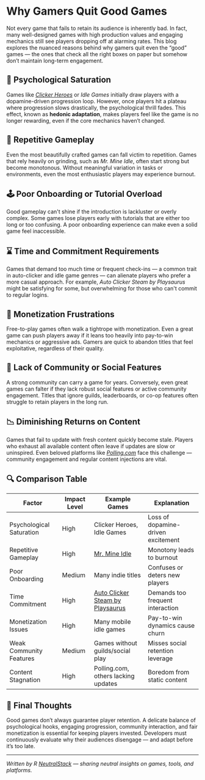 # Why Gamers Quit Good Games

Not every game that fails to retain its audience is inherently bad. In fact, many well-designed games with high production values and engaging mechanics still see players dropping off at alarming rates. This blog explores the nuanced reasons behind why gamers quit even the “good” games — the ones that check all the right boxes on paper but somehow don’t maintain long-term engagement.

## 🧠 Psychological Saturation

Games like *[Clicker Heroes](https://store.steampowered.com/app/363970/Clicker_Heroes/)* or *Idle Games* initially draw players with a dopamine-driven progression loop. However, once players hit a plateau where progression slows drastically, the psychological thrill fades. This effect, known as **hedonic adaptation**, makes players feel like the game is no longer rewarding, even if the core mechanics haven’t changed.

## 🔄 Repetitive Gameplay

Even the most beautifully crafted games can fall victim to repetition. Games that rely heavily on grinding, such as *Mr. Mine Idle*, often start strong but become monotonous. Without meaningful variation in tasks or environments, even the most enthusiastic players may experience burnout.

## 🕹️ Poor Onboarding or Tutorial Overload

Good gameplay can't shine if the introduction is lackluster or overly complex. Some games lose players early with tutorials that are either too long or too confusing. A poor onboarding experience can make even a solid game feel inaccessible.

## ⌛ Time and Commitment Requirements

Games that demand too much time or frequent check-ins — a common trait in auto-clicker and idle game genres — can alienate players who prefer a more casual approach. For example, *Auto Clicker Steam by Playsaurus* might be satisfying for some, but overwhelming for those who can't commit to regular logins.

## 💸 Monetization Frustrations

Free-to-play games often walk a tightrope with monetization. Even a great game can push players away if it leans too heavily into pay-to-win mechanics or aggressive ads. Gamers are quick to abandon titles that feel exploitative, regardless of their quality.

## 👥 Lack of Community or Social Features

A strong community can carry a game for years. Conversely, even great games can falter if they lack robust social features or active community engagement. Titles that ignore guilds, leaderboards, or co-op features often struggle to retain players in the long run.

## 📉 Diminishing Returns on Content

Games that fail to update with fresh content quickly become stale. Players who exhaust all available content often leave if updates are slow or uninspired. Even beloved platforms like *[Polling.com](https://polling.com/)* face this challenge — community engagement and regular content injections are vital.

## 🔍 Comparison Table

| Factor                      | Impact Level | Example Games                        | Explanation |
|----------------------------|--------------|--------------------------------------|-------------|
| Psychological Saturation   | High         | Clicker Heroes, Idle Games          | Loss of dopamine-driven excitement |
| Repetitive Gameplay        | High         | [Mr. Mine Idle](https://store.steampowered.com/app/1397920/MrMine/)                       | Monotony leads to burnout |
| Poor Onboarding            | Medium       | Many indie titles                   | Confuses or deters new players |
| Time Commitment            | High         | [Auto Clicker Steam by Playsaurus](https://store.steampowered.com/app/2888120/Auto_Clicker/)   | Demands too frequent interaction |
| Monetization Issues        | High         | Many mobile idle games              | Pay-to-win dynamics cause churn |
| Weak Community Features    | Medium       | Games without guilds/social play    | Misses social retention leverage |
| Content Stagnation         | High         | Polling.com, others lacking updates | Boredom from static content |

## 🎯 Final Thoughts

Good games don’t always guarantee player retention. A delicate balance of psychological hooks, engaging progression, community interaction, and fair monetization is essential for keeping players invested. Developers must continuously evaluate why their audiences disengage — and adapt before it’s too late.

---

*Written by R [NeutralStack](https://github.com/neutralstack) — sharing neutral insights on games, tools, and platforms.*
